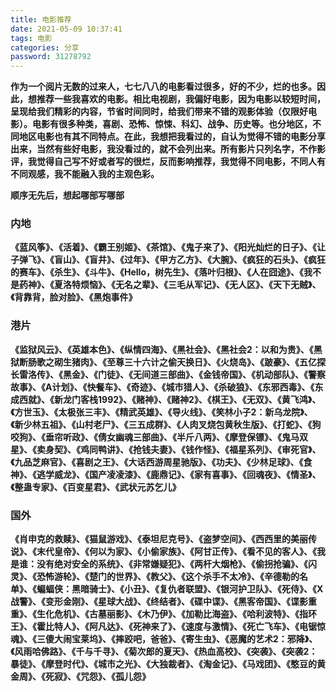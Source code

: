 ```yaml
---
title: 电影推荐
date: 2021-05-09 10:37:41
tags: 电影
categories: 分享
password: 31278792
---
```

**作为一个阅片无数的过来人，七七八八的电影看过很多，好的不少，烂的也多。因此，想推荐一些我喜欢的电影。相比电视剧，我偏好电影，因为电影以较短时间，呈现给我们精彩的内容，节省时间同时，给我们带来不错的观影体验（仅限好电影）。电影有很多种类，喜剧、恐怖、惊悚、科幻、战争、历史等。也分地区，不同地区电影也有其不同特点。在此，我想把我看过的，自认为觉得不错的电影分享出来，当然有些好电影，我没看过的，就不会列出来。所有影片只列名字，不作影评，我觉得自己写不好或者写的很烂，反而影响推荐，我觉得不同电影，不同人有不同观感，我不能融入我的主观色彩。**

**顺序无先后，想起哪部写哪部**
### 内地
**《蓝风筝》、《活着》、《霸王别姬》、《茶馆》、《鬼子来了》、《阳光灿烂的日子》、《让子弹飞》、《盲山》、《盲井》、《过年》、《甲方乙方》、《大腕》、《疯狂的石头》、《疯狂的赛车》、《杀生》、《斗牛》、《Hello，树先生》、《落叶归根》、《人在囧途》、《我不是药神》、《夏洛特烦恼》、《无名之辈》、《三毛从军记》、《无人区》、《天下无贼》、《背靠背，脸对脸》、《黑炮事件》**

### 港片
**《监狱风云》、《英雄本色》、《纵情四海》、《黑社会》、《黑社会2：以和为贵》、《黑狱断肠歌之砌生猪肉》、《至尊三十六计之偷天换日》、《火烧岛》、《跛豪》、《五亿探长雷洛传》、《黑金》、《门徒》、《无间道三部曲》、《金钱帝国》、《机动部队》、《警察故事》、《A计划》、《快餐车》、《奇迹》、《城市猎人》、《杀破狼》、《东邪西毒》、《东成西就》、《新龙门客栈1992》、《赌神》、《赌神2》、《棋王》、《无双》、《黄飞鸿》、《方世玉》、《太极张三丰》、《精武英雄》、《导火线》、《笑林小子2：新乌龙院》、《新少林五祖》、《山村老尸》、《三五成群》、《人肉叉烧包黄秋生版》、《打蛇》、《狗咬狗》、《垂帘听政》、《倩女幽魂三部曲》、《半斤八两》、《摩登保镖》、《鬼马双星》、《卖身契》、《鸡同鸭讲》、《抢钱夫妻》、《钱作怪》、《福星系列》、《审死官》、《九品芝麻官》、《喜剧之王》、《大话西游周星驰版》、《功夫》、《少林足球》、《食神》、《逃学威龙》、《国产凌凌漆》、《鹿鼎记》、《家有喜事》、《回魂夜》、《情圣》、《整蛊专家》、《百变星君》、《武状元苏乞儿》**

### 国外
**《肖申克的救赎》、《猫鼠游戏》、《泰坦尼克号》、《盗梦空间》、《西西里的美丽传说》、《末代皇帝》、《何以为家》、《小偷家族》、《阿甘正传》、《看不见的客人》、《我是谁：没有绝对安全的系统》、《非常嫌疑犯》、《两杆大烟枪》、《偷拐抢骗》、《闪灵》、《恐怖游轮》、《楚门的世界》、《教父》、《这个杀手不太冷》、《辛德勒的名单》、《蝙蝠侠：黑暗骑士》、《小丑》、《复仇者联盟》、《银河护卫队》、《死侍》、《X战警》、《变形金刚》、《星球大战》、《终结者》、《碟中谍》、《黑客帝国》、《谍影重重》、《生化危机》、《古墓丽影》、《木乃伊》、《加勒比海盗》、《哈利波特》、《指环王》、《霍比特人》、《阿凡达》、《死神来了》、《速度与激情》、《死亡飞车》、《电锯惊魂》、《三傻大闹宝莱坞》、《摔跤吧，爸爸》、《寄生虫》、《恶魔的艺术2：邪降》、《风雨哈佛路》、《千与千寻》、《菊次郎的夏天》、《热血高校》、《突袭》、《突袭2：暴徒》、《摩登时代》、《城市之光》、《大独裁者》、《淘金记》、《马戏团》、《憨豆的黄金周》、《死寂》、《咒怨》、《孤儿怨》**